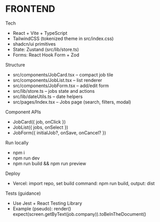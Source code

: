 # FRONTEND

Tech
- React + Vite + TypeScript
- TailwindCSS (tokenized theme in src/index.css)
- shadcn/ui primitives
- State: Zustand (src/lib/store.ts)
- Forms: React Hook Form + Zod

Structure
- src/components/JobCard.tsx – compact job tile
- src/components/JobList.tsx – list renderer
- src/components/JobForm.tsx – add/edit form
- src/lib/store.ts – jobs state and actions
- src/lib/dateUtils.ts – date helpers
- src/pages/Index.tsx – Jobs page (search, filters, modal)

Component APIs
- JobCard({ job, onClick })
- JobList({ jobs, onSelect })
- JobForm({ initialJob?, onSave, onCancel? })

Run locally
- npm i
- npm run dev
- npm run build && npm run preview

Deploy
- Vercel: import repo, set build command: npm run build, output: dist

Tests (guidance)
- Use Jest + React Testing Library
- Example (pseudo): render(<JobCard job=... />) expect(screen.getByText(job.company)).toBeInTheDocument()
